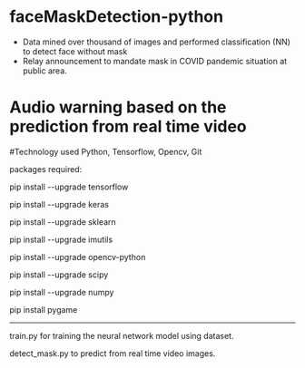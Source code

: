 # faceMaskDetection-python

- Data mined over thousand of images and performed classification (NN) to detect face without mask
- Relay announcement to mandate mask in COVID pandemic situation at public area.

# Audio warning based on the prediction from real time video 

#Technology used
Python, Tensorflow, Opencv, Git


 
packages required:


pip install --upgrade tensorflow 


pip install --upgrade keras


pip install --upgrade sklearn


pip install  --upgrade imutils


pip install  --upgrade opencv-python


pip install  --upgrade scipy


pip install  --upgrade numpy


pip install pygame


-----------------
train.py for training the neural network model using dataset.


detect_mask.py to predict from real time video images.
 
